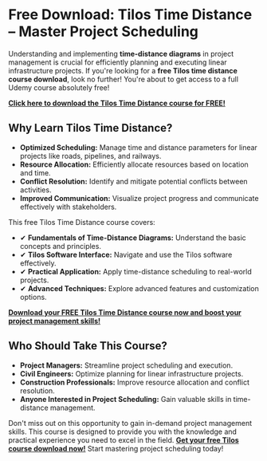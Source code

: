 # Free Download: Tilos Time Distance – Master Project Scheduling

Understanding and implementing **time-distance diagrams** in project management is crucial for efficiently planning and executing linear infrastructure projects. If you're looking for a **free Tilos time distance course download**, look no further! You're about to get access to a full Udemy course absolutely free!

[**Click here to download the Tilos Time Distance course for FREE!**](https://udemywork.com/tilos-time-distance)

## Why Learn Tilos Time Distance?

*   **Optimized Scheduling:** Manage time and distance parameters for linear projects like roads, pipelines, and railways.
*   **Resource Allocation:** Efficiently allocate resources based on location and time.
*   **Conflict Resolution:** Identify and mitigate potential conflicts between activities.
*   **Improved Communication:** Visualize project progress and communicate effectively with stakeholders.

This free Tilos Time Distance course covers:

*   ✔ **Fundamentals of Time-Distance Diagrams:** Understand the basic concepts and principles.
*   ✔ **Tilos Software Interface:** Navigate and use the Tilos software effectively.
*   ✔ **Practical Application:** Apply time-distance scheduling to real-world projects.
*   ✔ **Advanced Techniques:** Explore advanced features and customization options.

[**Download your FREE Tilos Time Distance course now and boost your project management skills!**](https://udemywork.com/tilos-time-distance)

## Who Should Take This Course?

*   **Project Managers:** Streamline project scheduling and execution.
*   **Civil Engineers:** Optimize planning for linear infrastructure projects.
*   **Construction Professionals:** Improve resource allocation and conflict resolution.
*   **Anyone Interested in Project Scheduling:** Gain valuable skills in time-distance management.

Don't miss out on this opportunity to gain in-demand project management skills. This course is designed to provide you with the knowledge and practical experience you need to excel in the field. **[Get your free Tilos course download now!](https://udemywork.com/tilos-time-distance)** Start mastering project scheduling today!
